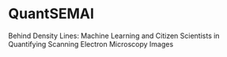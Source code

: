 # QuantSEMAI
Behind Density Lines: Machine Learning and Citizen Scientists in Quantifying Scanning Electron Microscopy Images
